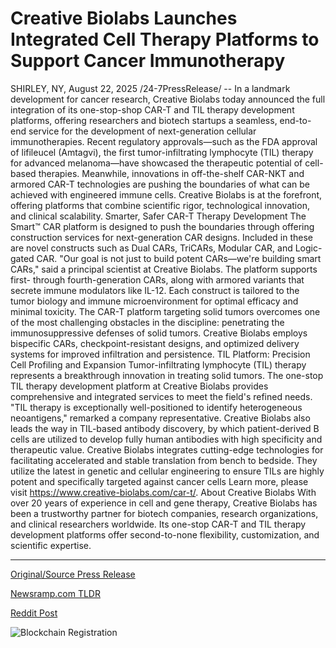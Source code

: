 # Creative Biolabs Launches Integrated Cell Therapy Platforms to Support Cancer Immunotherapy

SHIRLEY, NY, August 22, 2025 /24-7PressRelease/ -- In a landmark development for cancer research, Creative Biolabs today announced the full integration of its one-stop-shop CAR-T and TIL therapy development platforms, offering researchers and biotech startups a seamless, end-to-end service for the development of next-generation cellular immunotherapies.   Recent regulatory approvals—such as the FDA approval of lifileucel (Amtagvi), the first tumor-infiltrating lymphocyte (TIL) therapy for advanced melanoma—have showcased the therapeutic potential of cell-based therapies. Meanwhile, innovations in off-the-shelf CAR-NKT and armored CAR-T technologies are pushing the boundaries of what can be achieved with engineered immune cells. Creative Biolabs is at the forefront, offering platforms that combine scientific rigor, technological innovation, and clinical scalability.  Smarter, Safer CAR-T Therapy Development The Smart™ CAR platform is designed to push the boundaries through offering construction services for next-generation CAR designs. Included in these are novel constructs such as Dual CARs, TriCARs, Modular CAR, and Logic-gated CAR.  "Our goal is not just to build potent CARs—we're building smart CARs," said a principal scientist at Creative Biolabs. The platform supports first- through fourth-generation CARs, along with armored variants that secrete immune modulators like IL-12. Each construct is tailored to the tumor biology and immune microenvironment for optimal efficacy and minimal toxicity.  The CAR-T platform targeting solid tumors overcomes one of the most challenging obstacles in the discipline: penetrating the immunosuppressive defenses of solid tumors. Creative Biolabs employs bispecific CARs, checkpoint-resistant designs, and optimized delivery systems for improved infiltration and persistence.   TIL Platform: Precision Cell Profiling and Expansion Tumor-infiltrating lymphocyte (TIL) therapy represents a breakthrough innovation in treating solid tumors. The one-stop TIL therapy development platform at Creative Biolabs provides comprehensive and integrated services to meet the field's refined needs.  "TIL therapy is exceptionally well-positioned to identify heterogeneous neoantigens," remarked a company representative. Creative Biolabs also leads the way in TIL-based antibody discovery, by which patient-derived B cells are utilized to develop fully human antibodies with high specificity and therapeutic value.  Creative Biolabs integrates cutting-edge technologies for facilitating accelerated and stable translation from bench to bedside. They utilize the latest in genetic and cellular engineering to ensure TILs are highly potent and specifically targeted against cancer cells  Learn more, please visit https://www.creative-biolabs.com/car-t/.  About Creative Biolabs With over 20 years of experience in cell and gene therapy, Creative Biolabs has been a trustworthy partner for biotech companies, research organizations, and clinical researchers worldwide. Its one-stop CAR-T and TIL therapy development platforms offer second-to-none flexibility, customization, and scientific expertise. 

---

[Original/Source Press Release](https://www.24-7pressrelease.com/press-release/526086/creative-biolabs-launches-integrated-cell-therapy-platforms-to-support-cancer-immunotherapy)
                    

[Newsramp.com TLDR](https://newsramp.com/curated-news/creative-biolabs-integrates-car-t-and-til-platforms-for-advanced-cancer-immunotherapy/213f009b937b13b023537dc347fa33be) 

 



[Reddit Post](https://www.reddit.com/r/HealthCareNewsInfo/comments/1mwzx26/creative_biolabs_integrates_cart_and_til/) 



![Blockchain Registration](https://cdn.newsramp.app/24-7PressRelease/qrcode/258/22/swimWvCQ.webp)